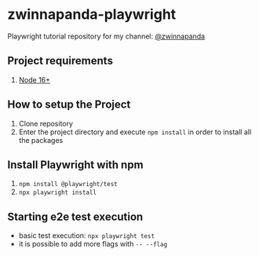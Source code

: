 # zwinnapanda-playwright
Playwright tutorial repository for my channel: [@zwinnapanda](https://www.youtube.com/@zwinnapanda)

## Project requirements

1. [Node 16+](https://nodejs.org/en/docs/)

## How to setup the Project

1. Clone repository
2. Enter the project directory and execute `npm install` in order to install all the packages

## Install Playwright with npm

1. `npm install @playwright/test`
2. `npx playwright install`

## Starting e2e test execution

- basic test execution: `npx playwright test` 
- it is possible to add more flags with `-- --flag`